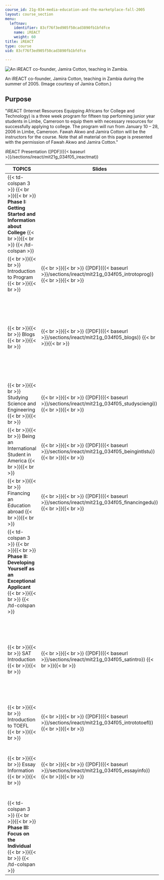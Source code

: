 ```yaml
---
course_id: 21g-034-media-education-and-the-marketplace-fall-2005
layout: course_section
menu:
  leftnav:
    identifier: 83cf76f3ed905f50cad3890fb1bfdfce
    name: iREACT
    weight: 60
title: iREACT
type: course
uid: 83cf76f3ed905f50cad3890fb1bfdfce

---
```


![An iREACT co-founder, Jamira Cotton, teaching in Zambia.](/coursemedia/21g-034-media-education-and-the-marketplace-fall-2005/d5d4e79b03da5cc77f956b7bfc471547_ireact_pic.jpg)

An iREACT co-founder, Jamira Cotton, teaching in Zambia during the summer of 2005. (Image courtesy of Jamira Cotton.)

Purpose
-------

"iREACT (Internet Resources Equipping Africans for College and Technology) is a three week program for fifteen top performing junior year students in Limbe, Cameroon to equip them with necessary resources for successfully applying to college. The program will run from January 10 – 28, 2006 in Limbe, Cameroon. Fawah Akwo and Jamira Cotton will be the instructors for the course. Note that all material on this page is presented with the permission of Fawah Akwo and Jamira Cotton."

iREACT Presentation ([PDF]({{< baseurl >}}/sections/ireact/mit21g_034f05_ireactmat))

| TOPICS | Slides | related resources |
| --- | --- | --- |
| {{< td-colspan 3 >}} {{< br >}}{{< br >}} **Phase I: Getting Started and Information about College** {{< br >}}{{< br >}} {{< /td-colspan >}} |||
|  {{< br >}}{{< br >}} Introduction to Program {{< br >}}{{< br >}}  |  {{< br >}}{{< br >}} ([PDF]({{< baseurl >}}/sections/ireact/mit21g_034f05_introtoprog)) {{< br >}}{{< br >}}  | &nbsp; |
|  {{< br >}}{{< br >}} Blogs {{< br >}}{{< br >}}  |  {{< br >}}{{< br >}} ([PDF]({{< baseurl >}}/sections/ireact/mit21g_034f05_blogs)) {{< br >}}{{< br >}}  |  {{< br >}}{{< br >}} [GreatestJournal](https://encyclopediadramatica.se/GreatestJournal) {{< br >}}{{< br >}} [Pitas.com](http://pitas.com/) {{< br >}}{{< br >}} [Xanga.com](http://xanga.com/) {{< br >}}{{< br >}} [LiveJournal](http://livejournal.com/) {{< br >}}{{< br >}} [Blogger](http://blogger.com/) {{< br >}}{{< br >}} [DeadJournal](http://deadjournal.com/) {{< br >}}{{< br >}}  |
|  {{< br >}}{{< br >}} Studying Science and Engineering {{< br >}}{{< br >}}  |  {{< br >}}{{< br >}} ([PDF]({{< baseurl >}}/sections/ireact/mit21g_034f05_studysciengi)) {{< br >}}{{< br >}}  | &nbsp; |
|  {{< br >}}{{< br >}} Being an International Student in America {{< br >}}{{< br >}}  |  {{< br >}}{{< br >}} ([PDF]({{< baseurl >}}/sections/ireact/mit21g_034f05_beingintlstu)) {{< br >}}{{< br >}}  |  {{< br >}}{{< br >}} [Yaunde](https://cm.usembassy.gov/embassy/yaounde/) {{< br >}}{{< br >}} [International Information Programs](http://www.state.gov/r/iip/) {{< br >}}{{< br >}}  |
|  {{< br >}}{{< br >}} Financing an Education abroad {{< br >}}{{< br >}}  |  {{< br >}}{{< br >}} ([PDF]({{< baseurl >}}/sections/ireact/mit21g_034f05_financingedu)) {{< br >}}{{< br >}}  |  {{< br >}}{{< br >}} [College Board](https://www.collegeboard.org/) {{< br >}}{{< br >}}  |
| {{< td-colspan 3 >}} {{< br >}}{{< br >}} **Phase II: Developing Yourself as an Exceptional Applicant** {{< br >}}{{< br >}} {{< /td-colspan >}} |||
|  {{< br >}}{{< br >}} SAT Introduction {{< br >}}{{< br >}}  |  {{< br >}}{{< br >}} ([PDF]({{< baseurl >}}/sections/ireact/mit21g_034f05_satintro)) {{< br >}}{{< br >}}  |  {{< br >}}{{< br >}} [SAT](http://www.collegeboard.com/student/testing/sat/about.html) {{< br >}}{{< br >}} [The Princeton Review](http://www.review.com/) {{< br >}}{{< br >}} [Peterson](https://www.petersons.com/) {{< br >}}{{< br >}} [Test Preview](http://www.testprepreview.com/) {{< br >}}{{< br >}} [4Test](http://www.4tests.com/exams/examdetail.asp?eid=6) {{< br >}}{{< br >}} [Education Planner](http://www.educationplanner.org/) {{< br >}}{{< br >}}  |
|  {{< br >}}{{< br >}} Introduction to TOEFL {{< br >}}{{< br >}}  |  {{< br >}}{{< br >}} ([PDF]({{< baseurl >}}/sections/ireact/mit21g_034f05_intrototoefl)) {{< br >}}{{< br >}}  |  {{< br >}}{{< br >}} [education USA](http://educationusa.state.gov/) {{< br >}}{{< br >}}  |
|  {{< br >}}{{< br >}} Essay Information {{< br >}}{{< br >}}  |  {{< br >}}{{< br >}} ([PDF]({{< baseurl >}}/sections/ireact/mit21g_034f05_essayinfo)) {{< br >}}{{< br >}}  |  {{< br >}}{{< br >}} [Sample Essays](http://www.internationalstudent.com/essay_writing/college_essay.shtml) {{< br >}}{{< br >}} [Essay Writing Tips](http://www.internationalstudent.com/essay_writing/essay_tips.shtml) {{< br >}}{{< br >}} [The Princeton Review](http://www.princetonreview.com/home.asp) {{< br >}}{{< br >}}  |
| {{< td-colspan 3 >}} {{< br >}}{{< br >}} **Phase III: Focus on the Individual** {{< br >}}{{< br >}} {{< /td-colspan >}} ||